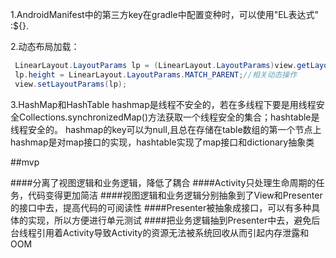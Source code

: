 
1.AndroidManifest中的第三方key在gradle中配置变种时，可以使用"EL表达式" :${}.

2.动态布局加载：

```java
 LinearLayout.LayoutParams lp = (LinearLayout.LayoutParams)view.getLayoutParams();
 lp.height = LinearLayout.LayoutParams.MATCH_PARENT;//相关动态操作
 view.setLayoutParams(lp);
```

3.HashMap和HashTable
hashmap是线程不安全的，若在多线程下要是用线程安全Collections.synchronizedMap()方法获取一个线程安全的集合；hashtable是线程安全的。
hashmap的key可以为null,且总在存储在table数组的第一个节点上
hashmap是对map接口的实现，hashtable实现了map接口和dictionary抽象类

##mvp

####分离了视图逻辑和业务逻辑，降低了耦合
####Activity只处理生命周期的任务，代码变得更加简洁
####视图逻辑和业务逻辑分别抽象到了View和Presenter的接口中去，提高代码的可阅读性
####Presenter被抽象成接口，可以有多种具体的实现，所以方便进行单元测试
####把业务逻辑抽到Presenter中去，避免后台线程引用着Activity导致Activity的资源无法被系统回收从而引起内存泄露和OOM
